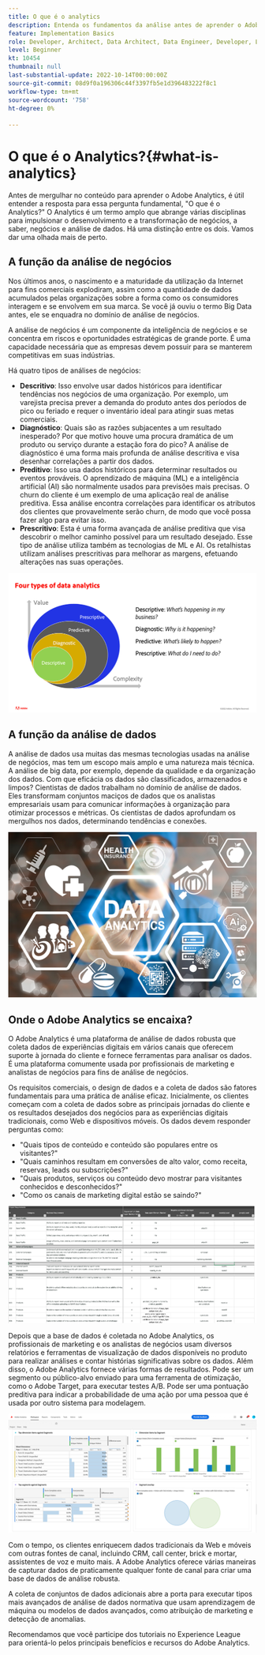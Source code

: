 ```yaml
---
title: O que é o analytics
description: Entenda os fundamentos da análise antes de aprender o Adobe Analytics
feature: Implementation Basics
role: Developer, Architect, Data Architect, Data Engineer, Developer, Leader, User
level: Beginner
kt: 10454
thumbnail: null
last-substantial-update: 2022-10-14T00:00:00Z
source-git-commit: 08d9f0a196306c44f3397fb5e1d396483222f8c1
workflow-type: tm+mt
source-wordcount: '758'
ht-degree: 0%

---
```


# O que é o Analytics?{#what-is-analytics}

Antes de mergulhar no conteúdo para aprender o Adobe Analytics, é útil entender a resposta para essa pergunta fundamental, &quot;O que é o Analytics?&quot; O Analytics é um termo amplo que abrange várias disciplinas para impulsionar o desenvolvimento e a transformação de negócios, a saber, negócios e análise de dados. Há uma distinção entre os dois. Vamos dar uma olhada mais de perto.

## A função da análise de negócios

Nos últimos anos, o nascimento e a maturidade da utilização da Internet para fins comerciais explodiram, assim como a quantidade de dados acumulados pelas organizações sobre a forma como os consumidores interagem e se envolvem em sua marca. Se você já ouviu o termo Big Data antes, ele se enquadra no domínio de análise de negócios.

A análise de negócios é um componente da inteligência de negócios e se concentra em riscos e oportunidades estratégicas de grande porte. É uma capacidade necessária que as empresas devem possuir para se manterem competitivas em suas indústrias.

Há quatro tipos de análises de negócios:

* **Descritivo**: Isso envolve usar dados históricos para identificar tendências nos negócios de uma organização. Por exemplo, um varejista precisa prever a demanda do produto antes dos períodos de pico ou feriado e requer o inventário ideal para atingir suas metas comerciais.
* **Diagnóstico**: Quais são as razões subjacentes a um resultado inesperado? Por que motivo houve uma procura dramática de um produto ou serviço durante a estação fora do pico? A análise de diagnóstico é uma forma mais profunda de análise descritiva e visa desenhar correlações a partir dos dados.
* **Preditivo**: Isso usa dados históricos para determinar resultados ou eventos prováveis. O aprendizado de máquina (ML) e a inteligência artificial (AI) são normalmente usados para previsões mais precisas. O churn do cliente é um exemplo de uma aplicação real de análise preditiva. Essa análise encontra correlações para identificar os atributos dos clientes que provavelmente serão churn, de modo que você possa fazer algo para evitar isso.
* **Prescritivo**: Esta é uma forma avançada de análise preditiva que visa descobrir o melhor caminho possível para um resultado desejado. Esse tipo de análise utiliza também as tecnologias de ML e AI. Os retalhistas utilizam análises prescritivas para melhorar as margens, efetuando alterações nas suas operações.

![tipos de análise de dados](../what-can-aa-do-for-me/assets/data_analytics_types.png)

## A função da análise de dados

A análise de dados usa muitas das mesmas tecnologias usadas na análise de negócios, mas tem um escopo mais amplo e uma natureza mais técnica. A análise de big data, por exemplo, depende da qualidade e da organização dos dados. Com que eficácia os dados são classificados, armazenados e limpos? Cientistas de dados trabalham no domínio de análise de dados. Eles transformam conjuntos maciços de dados que os analistas empresariais usam para comunicar informações à organização para otimizar processos e métricas. Os cientistas de dados aprofundam os mergulhos nos dados, determinando tendências e conexões.

![análise de dados](../what-can-aa-do-for-me/assets/data_analytics.png)

## Onde o Adobe Analytics se encaixa?

O Adobe Analytics é uma plataforma de análise de dados robusta que coleta dados de experiências digitais em vários canais que oferecem suporte à jornada do cliente e fornece ferramentas para analisar os dados. É uma plataforma comumente usada por profissionais de marketing e analistas de negócios para fins de análise de negócios.

Os requisitos comerciais, o design de dados e a coleta de dados são fatores fundamentais para uma prática de análise eficaz. Inicialmente, os clientes começam com a coleta de dados sobre as principais jornadas do cliente e os resultados desejados dos negócios para as experiências digitais tradicionais, como Web e dispositivos móveis. Os dados devem responder perguntas como:

* &quot;Quais tipos de conteúdo e conteúdo são populares entre os visitantes?&quot;
* &quot;Quais caminhos resultam em conversões de alto valor, como receita, reservas, leads ou subscrições?&quot;
* &quot;Quais produtos, serviços ou conteúdo devo mostrar para visitantes conhecidos e desconhecidos?&quot;
* &quot;Como os canais de marketing digital estão se saindo?&quot;

![requisitos do analytics-business](../what-can-aa-do-for-me/assets/analytics_business_requirements.png)

Depois que a base de dados é coletada no Adobe Analytics, os profissionais de marketing e os analistas de negócios usam diversos relatórios e ferramentas de visualização de dados disponíveis no produto para realizar análises e contar histórias significativas sobre os dados. Além disso, o Adobe Analytics fornece várias formas de resultados. Pode ser um segmento ou público-alvo enviado para uma ferramenta de otimização, como o Adobe Target, para executar testes A/B. Pode ser uma pontuação preditiva para indicar a probabilidade de uma ação por uma pessoa que é usada por outro sistema para modelagem.

![analytics-workspace-project](../what-can-aa-do-for-me/assets/analytics_workspace_project.png)

Com o tempo, os clientes enriquecem dados tradicionais da Web e móveis com outras fontes de canal, incluindo CRM, call center, brick e mortar, assistentes de voz e muito mais. A Adobe Analytics oferece várias maneiras de capturar dados de praticamente qualquer fonte de canal para criar uma base de dados de análise robusta.

A coleta de conjuntos de dados adicionais abre a porta para executar tipos mais avançados de análise de dados normativa que usam aprendizagem de máquina ou modelos de dados avançados, como atribuição de marketing e detecção de anomalias.

Recomendamos que você participe dos tutoriais no Experience League para orientá-lo pelos principais benefícios e recursos do Adobe Analytics.
